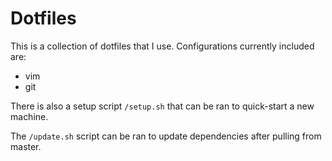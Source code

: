 # Dotfiles

This is a collection of dotfiles that I use. Configurations currently included are:

- vim
- git

There is also a setup script `/setup.sh` that can be ran to quick-start a new machine.

The `/update.sh` script can be ran to update dependencies after pulling from master.

